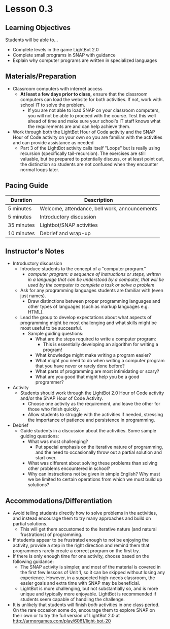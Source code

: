 # Lesson 0.3

## Learning Objectives
Students will be able to...
* Complete levels in the game LightBot 2.0
* Complete small programs in SNAP with guidance
* Explain why computer programs are written in specialized languages

## Materials/Preparation
* Classroom computers with internet access 
    * **At least a few days prior to class,** ensure that the classroom computers can load the website for both activities.  If not, work with school IT to solve the problem.
        * If you are not able to load SNAP on your classroom computers, you will not be able to proceed with the course.  Test this well ahead of time and make sure your school's IT staff knows what the requirements are and can help achieve them.
* Work through both the LightBot Hour of Code activity and the SNAP Hour of Code activity on your own so you are familiar with the activities and can provide assistance as needed
  * Part 3 of the LightBot activity calls itself "Loops" but is really using recursion (specifically tail-recursion). The exercises are still valuable, but be prepared to potentially discuss, or at least point out, the distinction so students are not confused when they encounter normal loops later.


## Pacing Guide

| Duration | Description |
| -- | -- |
| 5 minutes | Welcome, attendance, bell work, announcements   |
| 5 minutes | Introductory discussion |
| 35 minutes | Lightbot/SNAP activities |
| 10 minutes | Debrief and wrap-up |


## Instructor's Notes

* Introductory discussion
  * Introduce students to the concept of a "computer program."
    * _computer program: a sequence of instructions or steps, written in a language that can be understood by a computer, that will be used by the computer to complete a task or solve a problem_
  * Ask for any programming languages students are familiar with (even just names).
    * Draw distinctions between proper programming languages and other types of languages (such as markup languages e.g. HTML).
  * Lead the group to develop expectations about what aspects of programming might be most challenging and what skills might be most useful to be successful.
    * Sample guiding questions:
        * What are the steps required to write a computer program:
            * This is essentially developing an algorithm for writing a program!
        * What knowledge might make writing a program easier?
        * What might you need to do when writing a computer program that you have never or rarely done before?
        * What parts of programming are most intimidating or scary?
        * What are you good that might help you be a good programmer?
* Activity
  * Students should work through the LightBot 2.0 Hour of Code activity and/or the SNAP Hour of Code Activity.
    * Choose one activity as the requirement, and leave the other for those who finish quickly.
    * Allow students to struggle with the activities if needed, stressing the importance of patience and persistence in programming.
* Debrief
  * Guide students in a discussion about the activities. Some sample guiding questions:
    * What was most challenging?
       * Put special emphasis on the iterative nature of programming, and the need to occasionally throw out a partial solution and start over.
    * What was different about solving these problems than solving other problems encountered in school?
    * Why can instructions not be given in simple English? Why must we be limited to certain operations from which we must build up solutions?

## Accommodations/Differentiation
* Avoid telling students directly how to solve problems in the activities, and instead encourage them to try many approaches and build on partial solutions.
  * This will get them accustomed to the iterative nature (and natural frustrations) of programming.
* If students appear to be frustrated enough to not be enjoying the activity, provide a step in the right direction and remind them that programmers rarely create a correct program on the first try.
* If there is only enough time for one activity, choose based on the following guidance:
    * The SNAP activity is simpler, and most of the material is covered in the first few lessons of Unit 1, so it can be skipped without losing any experience.  However, in a suspected high-needs classroom, the easier goals and extra time with SNAP may be beneficial.
    * LightBot is more challenging, but not substantially so, and is more unique and typically more enjoyable.  LightBot is recommended if students seem capable of handling the challenge.
* It is unlikely that students will finish _both_ activities in one class period.  On the rare occasion some do, encourage them to explore SNAP on their own or to try the full version of LightBot 2.0 at http://armorgames.com/play/6061/light-bot-20
